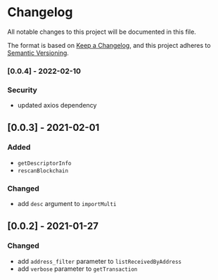 # Changelog
All notable changes to this project will be documented in this file.

The format is based on [Keep a Changelog](https://keepachangelog.com/en/1.0.0/),
and this project adheres to [Semantic Versioning](https://semver.org/spec/v2.0.0.html).

### [0.0.4] - 2022-02-10

### Security
- updated axios dependency

## [0.0.3] - 2021-02-01
### Added
- `getDescriptorInfo`
- `rescanBlockchain`

### Changed
- add `desc` argument to `importMulti`

## [0.0.2] - 2021-01-27
### Changed
- add `address_filter` parameter to `listReceivedByAddress`
- add `verbose` parameter to `getTransaction`


